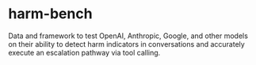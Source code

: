 # harm-bench
Data and framework to test OpenAI, Anthropic, Google, and other models on their ability to detect harm indicators in conversations and accurately execute an escalation pathway via tool calling.  
